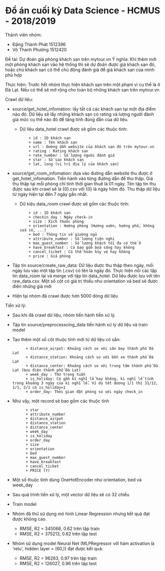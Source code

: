 # Đồ án cuối kỳ Data Science - HCMUS - 2018/2019

Thành viên nhóm:
- Đặng Thành Phát 1512396
- Võ Thanh Phương 1512420

Đề tài: Dự đoán giá phòng khách sạn trên mytour.vn
Ý nghĩa: Khi thêm mới một phòng khách sạn vào hệ thống thì sẽ dự đoán được giá khách sạn đó, hoặc chủ khách sạn có thể chủ động đánh giá để giá khách sạn của mình phù hợp

Thực hiện: Trước hết nhóm thực hiện khách sạn trên một phạm vi cụ thể là ở Đà Lạt. Nếu có thể sẽ mở rộng cho toàn bộ những khách sạn trên mytour.vn

Crawl dữ liệu:
* source/get_hotel_infomation: lấy tất cả các khách sạn tại một địa điểm nào đó. Dữ liệu sẽ lấy những khách sạn có rating và lượng người đánh giá mức cụ thể nào đó để tăng tính đúng đắn của dữ liệu.
  - Dữ liệu data_hotel crawl được sẽ gồm các thuộc tính:
            
            + id : ID khách sạn            
            + name : Tên khách sạn            
            + url : Đường dẫn website của khách sạn đó trên mytour.vn            
            + rating : Rating khách sạn            
            + rate_number : Số lượng người đánh giá            
            + star : Số sao khách sạn            
            + lat, long (vị trí địa lý của khách sạn)
 
* source/get_room_infomation: dựa vào đường dẫn website thu được ở get_hotel_infomation. Tiến hành vào từng đường dẫn để thu thập. Giá thu thập tại mỗi phòng chỉ tính thời gian thuê là 01 ngày. Tên tập tin thu được sau khi crawl sẽ là {0}.csv với {0} là ngày hôm đó. Thu thập dữ liệu từ ngày hiện tại đến 7 ngày gần nhất.
  - Dữ kiệu data_room crawl được sẽ gồm các thuộc tính:
            
            + id : ID khách sạn            
            + checkin_day : Ngày check-in            
            + size : Kích thước phòng            
            + orientation : Hướng phòng (Hướng vườn, hướng phố, không cửa số, ...)            
            + bed : Thông tin về giường ngủ            
            + attribute_number : Số lượng tiện nghi            
            + max_guest_number : Số lượng khách tối đa có thể ở            
            + have_breakfast : Có bao gồm bửa sáng hay không            
            + cancel_ticket : Có thể hoàn hủy vé hay không            
            + price : Giá phòng
 
* Tập tin source/create_raw_data: Dữ liệu được thu thập theo ngày, mối ngày lưu vào một tập tin (.csv) có tên là ngày đó. Thực hiện nối các tập tin data_room lại và merge với tập tin data_hotel. Dữ liệu được lưu với tên raw_data.csv. Một số cột có giá trị thiếu như orientation và bed sẽ được điền những giá mới
 
* Hiện tại nhóm đã crawl được hơn 5000 dòng dữ liệu
 
Tiền xử lý:
- Sau khi đã crawl dữ liệu, nhóm tiến hành tiền xử lý.
- Tập tin source/preprocesscing_data tiến hành xử lý dữ liệu và train model
- Tạo thêm một số cột thuộc tính mới từ dữ liệu có sắn:
            
            + distance_airpot: Khoảng cách so với sân bay thành phố Đà Lạt            
            + distance_station: Khoảng cách so với bến xe thành phố Đà Lạt            
            + distance_center: Khoảng cách so với trung tâm thành phố Đà Lạt (bưu điện thành phố Đà Lạt)            
            + week_day : Thứ trong tuần            
            + is_holiday: Có gần kì nghĩ lể hay không, kì nghĩ lễ tính trong khoảng 3 ngày của kì nghĩ lễ. Ví dụ tết dương 1/1 thì 31/12, 1/1, 2/1 có is_holiday=1            
            + order_day: Thời gian đặt phòng so với ngày check_in
            
- Như vậy, một record sẽ bao gồm các thuộc tính
            
            + star            
            + attribute_number            
            + distance_airpot            
            + distance_station            
            + distance_center            
            + week_day            
            + is_holiday            
            + order_day            
            + size            
            + orientation            
            + bed            
            + max_guest_number            
            + have_breakfast            
            + cancel_ticket            
            + PRICE (Y)

- Một số thuộc tính dùng OneHotEncoder như orientation, bed và week_day
- Sau quá trình tiền xử lý, một vector dữ liệu sẽ có 32 chiều

- Train model
- Nhóm đã thử sử dụng mô hình Linear Regression nhưng kết quả đạt được không cao.
    + RMSE, R2 = 345066, 0.62 trên tập train
    + RMSE, R2 = 375213, 0.62 trên tập test
- Nhóm sử dụng model Neural Net (MLPRegressor với hàm activation là 'relu', hidden layer = (60,)) đạt được kết quả:
    + RMSE, R2 = 96263, 0.97 trên tập train
    + RMSE, R2 = 126027, 0.96 trên tập test
